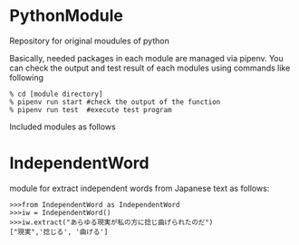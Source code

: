 # PythonModule
Repository for original moudules of python

Basically, needed packages in each module are managed via pipenv.
You can check the output and test result of each modules using commands like following

```
% cd [module directory]
% pipenv run start #check the output of the function
% pipenv run test  #execute test program
```

Included modules as follows
# IndependentWord
module for extract independent words from Japanese text as follows:

```
>>>from IndependentWord as IndependentWord
>>>iw = IndependentWord()
>>>iw.extract("あらゆる現実が私の方に捻じ曲げられたのだ")
["現実",'捻じる', '曲げる']
```

